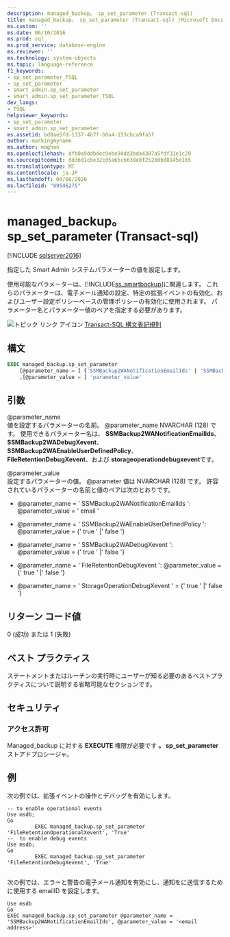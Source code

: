 ```yaml
---
description: managed_backup。 sp_set_parameter (Transact-sql)
title: managed_backup。 sp_set_parameter (Transact-sql) |Microsoft Docs
ms.custom: ''
ms.date: 06/10/2016
ms.prod: sql
ms.prod_service: database-engine
ms.reviewer: ''
ms.technology: system-objects
ms.topic: language-reference
f1_keywords:
- sp_set_parameter_TSQL
- sp_set_parameter
- smart_admin.sp_set_parameter
- smart_admin.sp_set_parameter_TSQL
dev_langs:
- TSQL
helpviewer_keywords:
- sp_set_parameter
- smart_admin.sp_set_parameter
ms.assetid: bd8ae5fd-1337-4b7f-b0a4-153cbca9fa5f
author: markingmyname
ms.author: maghan
ms.openlocfilehash: dfb0a9ddbdec9ebe94dd3bda4307a5fdf31e1c29
ms.sourcegitcommit: dd36d1cbe32cd5a65c6638e8f252b0bd8145e165
ms.translationtype: MT
ms.contentlocale: ja-JP
ms.lasthandoff: 09/08/2020
ms.locfileid: "89546275"
---
```

# <a name="managed_backupsp_set_parameter-transact-sql"></a>managed_backup。 sp_set_parameter (Transact-sql)
[!INCLUDE [sqlserver2016](../../includes/applies-to-version/sqlserver2016.md)]

  指定した Smart Admin システムパラメーターの値を設定します。  
  
 使用可能なパラメーターは、[!INCLUDE[ss_smartbackup](../../includes/ss-smartbackup-md.md)]に関連します。 これらのパラメーターは、電子メール通知の設定、特定の拡張イベントの有効化、およびユーザー設定ポリシーベースの管理ポリシーの有効化に使用されます。 パラメーター名とパラメーター値のペアを指定する必要があります。  

  
 ![トピック リンク アイコン](../../database-engine/configure-windows/media/topic-link.gif "トピック リンク アイコン") [Transact-SQL 構文表記規則](../../t-sql/language-elements/transact-sql-syntax-conventions-transact-sql.md)  
  
## <a name="syntax"></a>構文  
  
```sql  
EXEC managed_backup.sp_set_parameter   
    [@parameter_name = ] {'SSMBackup2WANotificationEmailIds' | 'SSMBackup2WAEnableUserDefinedPolicy' | 'SSMBackup2WADebugXevent' | 'FileRetentionDebugXevent' | 'StorageOperationDebugXevent'}  
    ,[@parameter_value = ] 'parameter_value'  
```  
  
##  <a name="arguments"></a><a name="Arguments"></a> 引数  
 @parameter_name  
 値を設定するパラメーターの名前。 @parameter_name NVARCHAR (128) です。 使用できるパラメーター名は、 **SSMBackup2WANotificationEmailIds**、 **SSMBackup2WADebugXevent**、 **SSMBackup2WAEnableUserDefinedPolicy**、 **FileRetentionDebugXevent**、および **storageoperationdebugxevent**です。  
  
 @parameter_value  
 設定するパラメーターの値。 @parameter 値は NVARCHAR (128) です。  許容されているパラメーターの名前と値のペアは次のとおりです。  
  
-   @parameter_name = ' SSMBackup2WANotificationEmailIds ': @parameter_value  = ' email '  
  
-   @parameter_name = ' SSMBackup2WAEnableUserDefinedPolicy ': @parameter_value  = {' true ' |' false '}  
  
-   @parameter_name = ' SSMBackup2WADebugXevent ': @parameter_value  = {' true ' |' false '}  
  
-   @parameter_name = ' FileRetentionDebugXevent ': @parameter_value  = {' true ' |' false '}  
  
-   @parameter_name = ' StorageOperationDebugXevent ' = {' true ' |' false '}  
  
## <a name="return-code-value"></a>リターン コード値  
 0 (成功) または 1 (失敗)  
  
## <a name="best-practices"></a>ベスト プラクティス  
 ステートメントまたはルーチンの実行時にユーザーが知る必要のあるベストプラクティスについて説明する省略可能なセクションです。  
  
## <a name="security"></a>セキュリティ  
  
### <a name="permissions"></a>アクセス許可  
 Managed_backup に対する **EXECUTE** 権限が必要です **。 sp_set_parameter** ストアドプロシージャ。  
  
## <a name="examples"></a>例  
 次の例では、拡張イベントの操作とデバッグを有効にします。  
  
```  
-- to enable operational events  
Use msdb;  
Go  
         EXEC managed_backup.sp_set_parameter 'FileRetentionOperationalXevent', 'True'  
--  to enable debug events  
Use msdb;  
Go  
         EXEC managed_backup.sp_set_parameter 'FileRetentionDebugXevent', 'True'  
  
```  
  
 次の例では、エラーと警告の電子メール通知を有効にし、通知をに送信するために使用する emailID を設定します。  
  
```  
Use msdb  
Go  
EXEC managed_backup.sp_set_parameter @parameter_name = 'SSMBackup2WANotificationEmailIds', @parameter_value = '<email address>'  
  
```  
  
  
